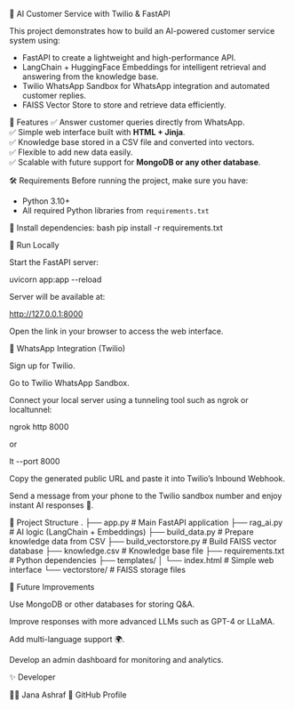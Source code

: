 🤖 AI Customer Service with Twilio & FastAPI

This project demonstrates how to build an AI-powered customer service system using:
- FastAPI to create a lightweight and high-performance API.  
- LangChain + HuggingFace Embeddings for intelligent retrieval and answering from the knowledge base.  
- Twilio WhatsApp Sandbox for WhatsApp integration and automated customer replies.  
- FAISS Vector Store to store and retrieve data efficiently.  



 📌 Features
✅ Answer customer queries directly from WhatsApp.  
✅ Simple web interface built with **HTML + Jinja**.  
✅ Knowledge base stored in a CSV file and converted into vectors.  
✅ Flexible to add new data easily.  
✅ Scalable with future support for **MongoDB or any other database**.  



 🛠️ Requirements
Before running the project, make sure you have:
- Python 3.10+  
- All required Python libraries from `requirements.txt`  

📌 Install dependencies:
bash
pip install -r requirements.txt

🚀 Run Locally

Start the FastAPI server:

uvicorn app:app --reload


Server will be available at:

http://127.0.0.1:8000


Open the link in your browser to access the web interface.

💬 WhatsApp Integration (Twilio)

Sign up for Twilio.

Go to Twilio WhatsApp Sandbox.

Connect your local server using a tunneling tool such as ngrok or localtunnel:

ngrok http 8000


or

lt --port 8000


Copy the generated public URL and paste it into Twilio’s Inbound Webhook.

Send a message from your phone to the Twilio sandbox number and enjoy instant AI responses 🚀.

📂 Project Structure
.
├── app.py                 # Main FastAPI application
├── rag_ai.py              # AI logic (LangChain + Embeddings)
├── build_data.py          # Prepare knowledge data from CSV
├── build_vectorstore.py   # Build FAISS vector database
├── knowledge.csv          # Knowledge base file
├── requirements.txt       # Python dependencies
├── templates/
│   └── index.html         # Simple web interface
└── vectorstore/           # FAISS storage files

📌 Future Improvements

Use MongoDB or other databases for storing Q&A.

Improve responses with more advanced LLMs such as GPT-4 or LLaMA.

Add multi-language support 🌍.

Develop an admin dashboard for monitoring and analytics.

✨ Developer

👩‍💻 Jana Ashraf
📌 GitHub Profile
